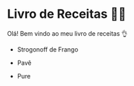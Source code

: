 # Livro de Receitas :man_cook:

Olá! Bem vindo ao meu livro de receitas :ok_hand:

- Strogonoff de Frango

- Pavê

- Pure
  

